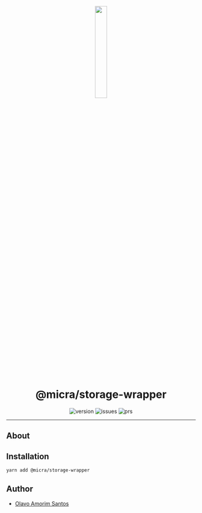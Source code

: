 <p align="center">
  <img src="https://raw.githubusercontent.com/micrajs/micrajs/live/.assets/logo.png" width="25%">
</p>

<h1 align="center">@micra/storage-wrapper</h1>

<p align="center">
  <img alt="version" src="https://img.shields.io/npm/v/@micra/storage-wrapper.svg">
  <img alt="issues" src="https://img.shields.io/github/issues/micrajs/library-template.svg">
  <img alt="prs" src="https://img.shields.io/github/issues-pr/micrajs/library-template.svg">
</p>

<hr />

## About

<!-- TODO -->

## Installation

```sh
yarn add @micra/storage-wrapper
```

## Author

- [Olavo Amorim Santos](https://github.com/olavoasantos)
